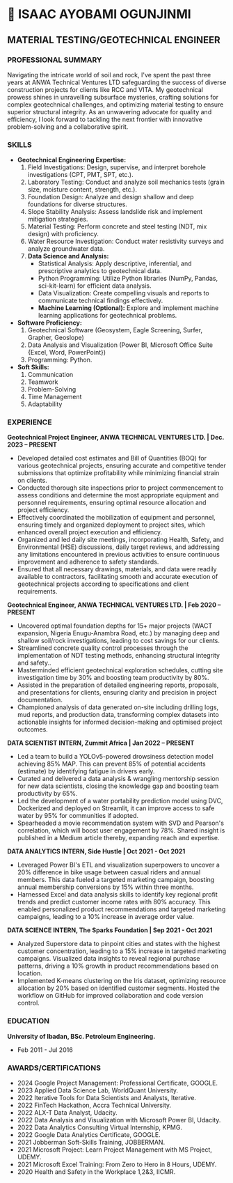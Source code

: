 # 🚀 ISAAC AYOBAMI OGUNJINMI
## MATERIAL TESTING/GEOTECHNICAL ENGINEER

### PROFESSIONAL SUMMARY
Navigating the intricate world of soil and rock, I've spent the past three years at ANWA Technical Ventures LTD safeguarding the success of diverse construction projects for clients like RCC and VITA. My geotechnical prowess shines in unravelling subsurface mysteries, crafting solutions for complex geotechnical challenges, and optimizing material testing to ensure superior structural integrity. As an unwavering advocate for quality and efficiency, I look forward to tackling the next frontier with innovative problem-solving and a collaborative spirit.

### SKILLS
- **Geotechnical Engineering Expertise:**
  1. Field Investigations: Design, supervise, and interpret borehole investigations (CPT, PMT, SPT, etc.).
  2. Laboratory Testing: Conduct and analyze soil mechanics tests (grain size, moisture content, strength, etc.).
  3. Foundation Design: Analyze and design shallow and deep foundations for diverse structures.
  4. Slope Stability Analysis: Assess landslide risk and implement mitigation strategies.
  5. Material Testing: Perform concrete and steel testing (NDT, mix design) with proficiency.
  6. Water Resource Investigation: Conduct water resistivity surveys and analyze groundwater data.
  7. **Data Science and Analysis:**
     - Statistical Analysis: Apply descriptive, inferential, and prescriptive analytics to geotechnical data.
     - Python Programming: Utilize Python libraries (NumPy, Pandas, sci-kit-learn) for efficient data analysis.
     - Data Visualization: Create compelling visuals and reports to communicate technical findings effectively.
     - **Machine Learning (Optional):** Explore and implement machine learning applications for geotechnical problems.
- **Software Proficiency:**
  1. Geotechnical Software (Geosystem, Eagle Screening, Surfer, Grapher, Geoslope)
  2. Data Analysis and Visualization (Power BI, Microsoft Office Suite {Excel, Word, PowerPoint})
  3. Programming: Python.
- **Soft Skills:**
  1. Communication
  2. Teamwork
  3. Problem-Solving
  4. Time Management
  5. Adaptability

### EXPERIENCE
**Geotechnical Project Engineer, ANWA TECHNICAL VENTURES LTD. | Dec. 2023 – PRESENT**
-	Developed detailed cost estimates and Bill of Quantities (BOQ) for various geotechnical projects, ensuring accurate and competitive tender submissions that optimize profitability while minimizing financial strain on clients.
-	Conducted thorough site inspections prior to project commencement to assess conditions and determine the most appropriate equipment and personnel requirements, ensuring optimal resource allocation and project efficiency.
-	Effectively coordinated the mobilization of equipment and personnel, ensuring timely and organized deployment to project sites, which enhanced overall project execution and efficiency.
-	Organized and led daily site meetings, incorporating Health, Safety, and Environmental (HSE) discussions, daily target reviews, and addressing any limitations encountered in previous activities to ensure continuous improvement and adherence to safety standards.
-	Ensured that all necessary drawings, materials, and data were readily available to contractors, facilitating smooth and accurate execution of geotechnical projects according to specifications and client requirements.

**Geotechnical Engineer, ANWA TECHNICAL VENTURES LTD. | Feb 2020 – PRESENT**
-	Uncovered optimal foundation depths for 15+ major projects (WACT expansion, Nigeria Enugu-Anambra Road, etc.) by managing deep and shallow soil/rock investigations, leading to cost savings for our clients.
-	Streamlined concrete quality control processes through the implementation of NDT testing methods, enhancing structural integrity and safety..
-	Masterminded efficient geotechnical exploration schedules, cutting site investigation time by 30% and boosting team productivity by 80%.
-	Assisted in the preparation of detailed engineering reports, proposals, and presentations for clients, ensuring clarity and precision in project documentation.
-	Championed analysis of data generated on-site including drilling logs, mud reports, and production data, transforming complex datasets into actionable insights for informed decision-making and optimised project outcomes.

**DATA SCIENTIST INTERN, Zummit Africa | Jan 2022 – PRESENT**
-	Led a team to build a YOLOv5-powered drowsiness detection model achieving 85% MAP. This can prevent 85% of potential accidents (estimate) by identifying fatigue in drivers early.
-	Curated and delivered a data analysis & wrangling mentorship session for new data scientists, closing the knowledge gap and boosting team productivity by 65%.
-	Led the development of a water portability prediction model using DVC, Dockerized and deployed on Streamlit, it can improve access to safe water by 95% for communities if adopted.
-	Spearheaded a movie recommendation system with SVD and Pearson's correlation, which will boost user engagement by 78%. Shared insight is published in a Medium article thereby, expanding reach and expertise.


**DATA ANALYTICS INTERN, Side Hustle | Oct 2021 - Oct 2021**
- Leveraged Power BI's ETL and visualization superpowers to uncover a 20% difference in bike usage between casual riders and annual members. This data fueled a targeted marketing campaign, boosting annual membership conversions by 15% within three months.
- Harnessed Excel and data analysis skills to identify key regional profit trends and predict customer income rates with 80% accuracy. This enabled personalized product recommendations and targeted marketing campaigns, leading to a 10% increase in average order value.

**DATA SCIENCE INTERN, The Sparks Foundation | Sep 2021 - Oct 2021**
- Analyzed Superstore data to pinpoint cities and states with the highest customer concentration, leading to a 15% increase in targeted marketing campaigns. Visualized data insights to reveal regional purchase patterns, driving a 10% growth in product recommendations based on location.
- Implemented K-means clustering on the Iris dataset, optimizing resource allocation by 20% based on identified customer segments. Hosted the workflow on GitHub for improved collaboration and code version control.

### EDUCATION
**University of Ibadan, BSc. Petroleum Engineering.**
- Feb 2011 - Jul 2016

### AWARDS/CERTIFICATIONS
- 2024 Google Project Management: Professional Certificate, GOOGLE. 
- 2023 Applied Data Science Lab, WorldQuant University.
- 2022 Iterative Tools for Data Scientists and Analysts, Iterative.
- 2022 FinTech Hackathon, Accra Technical University.
- 2022 ALX-T Data Analyst, Udacity.
- 2022 Data Analysis and Visualization with Microsoft Power BI, Udacity.
- 2022 Data Analytics Consulting Virtual Internship, KPMG.
- 2022 Google Data Analytics Certificate, GOOGLE.
- 2021 Jobberman Soft-Skills Training, JOBBERMAN.
- 2021 Microsoft Project: Learn Project Management with MS Project, UDEMY.
- 2021 Microsoft Excel Training: From Zero to Hero in 8 Hours, UDEMY.
- 2020 Health and Safety in the Workplace 1,2&3, IICMR.
